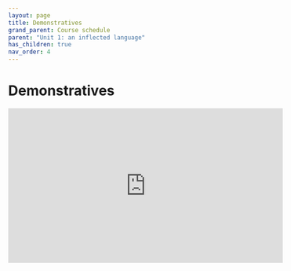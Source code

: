 ```yaml
---
layout: page
title: Demonstratives
grand_parent: Course schedule
parent: "Unit 1: an inflected language"
has_children: true
nav_order: 4
---
```


# Demonstratives

<iframe width="560" height="315" src="https://www.youtube.com/embed/a_iyFuYTma4" frameborder="0" allow="accelerometer; autoplay; encrypted-media; gyroscope; picture-in-picture" allowfullscreen></iframe>
